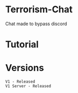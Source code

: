 # Terrorism-Chat

Chat made to bypass discord<br>
# Tutorial
# Versions
``V1 - Released``<br>
``V1 Server - Released``
